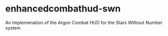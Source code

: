 # enhancedcombathud-swn
An implemenation of the Argon Combat HUD for the Stars Without Number system
